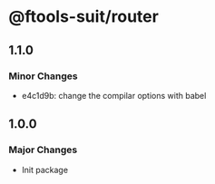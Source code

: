 # @ftools-suit/router

## 1.1.0

### Minor Changes

-   e4c1d9b: change the compilar options with babel

## 1.0.0

### Major Changes

-   Init package
